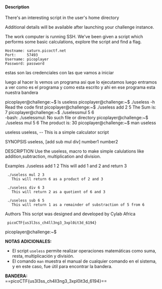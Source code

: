 #### Description

There's an interesting script in the user's home directory

Additional details will be available after launching your challenge instance.


The work computer is running SSH. We've been given a script which performs some basic calculations, explore the script and find a flag.

```
Hostname: saturn.picoctf.net
Port:     57493
Username: picoplayer
Password: password
```
estas son las credenciales con las que vamos a iniciar

luego al hacer ls vemos un programa asi que lo ejecutamos
luego entramos a ver como es el programa y como esta escrito y ahi en ese programa esta nuestra bandera

picoplayer@challenge:~$ ls
useless
picoplayer@challenge:~$ ./useless -h
Read the code first
picoplayer@challenge:~$ ./useless add 2 5
The Sum is: 7
picoplayer@challenge:~$ ./uselessmul 5 6     
-bash: ./uselessmul: No such file or directory
picoplayer@challenge:~$ ./useless mul 5 6
The product is: 30
picoplayer@challenge:~$ man useless 

useless
     useless, -- This is a simple calculator script

SYNOPSIS
     useless, [add sub mul div] number1 number2

DESCRIPTION
     Use the useless, macro to make simple calulations like addition,subtraction, multiplication and division.

Examples
     ./useless add 1 2
       This will add 1 and 2 and return 3

     ./useless mul 2 3
       This will return 6 as a product of 2 and 3

     ./useless div 6 3
       This will return 2 as a quotient of 6 and 3

     ./useless sub 6 5
       This will return 1 as a remainder of substraction of 5 from 6

Authors
     This script was designed and developed by Cylab Africa

     picoCTF{us3l3ss_ch4ll3ng3_3xpl0it3d_6194}

picoplayer@challenge:~$ 


**NOTAS ADICIONALES:**

- El script `useless` permite realizar operaciones matemáticas como suma, resta, multiplicación y división.
- El comando `man` muestra el manual de cualquier comando en el sistema, y en este caso, fue útil para encontrar la bandera.

**BANDERA:**  
==picoCTF{us3l3ss_ch4ll3ng3_3xpl0it3d_6194}==